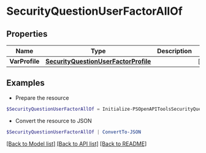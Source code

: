 # SecurityQuestionUserFactorAllOf
## Properties

Name | Type | Description | Notes
------------ | ------------- | ------------- | -------------
**VarProfile** | [**SecurityQuestionUserFactorProfile**](SecurityQuestionUserFactorProfile.md) |  | [optional] 

## Examples

- Prepare the resource
```powershell
$SecurityQuestionUserFactorAllOf = Initialize-PSOpenAPIToolsSecurityQuestionUserFactorAllOf  -VarProfile null
```

- Convert the resource to JSON
```powershell
$SecurityQuestionUserFactorAllOf | ConvertTo-JSON
```

[[Back to Model list]](../README.md#documentation-for-models) [[Back to API list]](../README.md#documentation-for-api-endpoints) [[Back to README]](../README.md)

